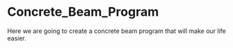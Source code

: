 # Concrete_Beam_Program

Here we are going to create a concrete beam program that will make our life easier.